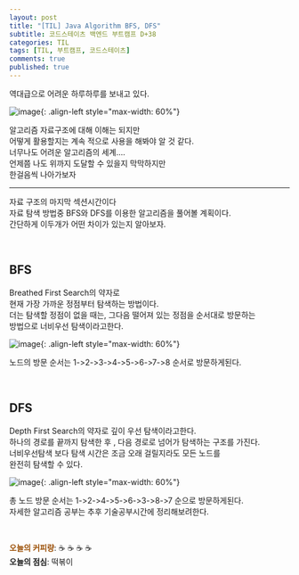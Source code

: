```yaml
---
layout: post
title: "[TIL] Java Algorithm BFS, DFS"
subtitle: 코드스테이츠 백엔드 부트캠프 D+38
categories: TIL
tags: [TIL, 부트캠프, 코드스테이츠]
comments: true
published: true
---
```


역대급으로 어려운 하루하루를 보내고 있다.

![image](https://lh3.googleusercontent.com/drive-viewer/AJc5JmSKkx9a1PN41c-rMk6NyvZF0DtiBCAr_EWlreFeIkELRHdFC-WrF9VEictE2Doi62sdkFIc1NY=w3024-h1728){: .align-left style="max-width: 60%"}

알고리즘 자료구조에 대해 이해는 되지만  
어떻게 활용할지는 계속 적으로 사용을 해봐야 알 것 같다.  
너무나도 어려운 알고리즘의 세계....  
언제쯤 나도 위까지 도달할 수 있을지 막막하지만  
한걸음씩 나아가보자

---

자료 구조의 마지막 섹션시간이다  
자료 탐색 방법중 BFS와 DFS를 이용한 알고리즘을 풀어볼 계획이다.  
간단하게 이두개가 어떤 차이가 있는지 알아보자.

<br/>

## **BFS**  
Breathed First Search의 약자로  
현재 가장 가까운 정점부터 탐색하는 방법이다.  
더는 탐색할 정점이 없을 때는, 그다음 떨어져 있는 정점을 순서대로 방문하는  
방법으로 너비우선 탐색이라고한다.

![image](https://lh3.googleusercontent.com/drive-viewer/AJc5JmSjD7nDn_Chrce6uUnpDVKj-RuJiOfkO4SkZL89glxKGWQ-Cgko20bvkde8mmeUuvc9hRiX28U=w3024-h1728){: .align-left style="max-width: 60%"}

노드의 방문 순서는 1->2->3->4->5->6->7->8 순서로 방문하게된다.

<br/> 

## **DFS**  
Depth First Search의 약자로 깊이 우선 탐색이라고한다.  
하나의 경로를 끝까지 탐색한 후 , 다음 경로로 넘어가 탐색하는 구조를 가진다.   
너비우선탐색 보다 탐색 시간은 조금 오래 걸릴지라도 모든 노드를  
완전히 탐색할 수 있다.

![image](https://lh3.googleusercontent.com/drive-viewer/AJc5JmSXMm_ZEN_9RU-22ZmIHcDAJxNokKbVv5b8c5di6VXW6hWFoL7rLFV3j_YRONdRCgBHH8kT9SE=w3024-h1728){: .align-left style="max-width: 60%"}

총 노드 방문 순서는 1->2->4->5->6->3->8->7 순으로 방문하게된다.  
자세한 알고리즘 공부는 추후 기술공부시간에 정리해보려한다.




<br/>

<span style="color:#994C00">**오늘의 커피량**</span>: ☕️ ☕️ ☕️ ☕️   
**오늘의 점심**: 떡볶이